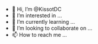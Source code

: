 - 👋 Hi, I’m @KissotDC
- 👀 I’m interested in ...
- 🌱 I’m currently learning ...
- 💞️ I’m looking to collaborate on ...
- 📫 How to reach me ...

<!---
KissotDC/KissotDC is a ✨ special ✨ repository because its `README.md` (this file) appears on your GitHub profile.
You can click the Preview link to take a look at your changes.
--->
